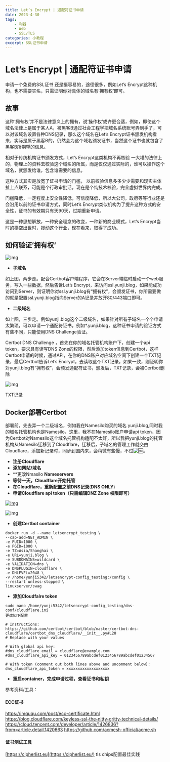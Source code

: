 ```yaml
---
title: Let’s Encrypt | 通配符证书申请
date: 2023-4-30
tags: 
    - 利器
    - Web
    - SSL/TLS
categories: 小教程
excerpt: SSL证书申请
---
```




# Let’s Encrypt | 通配符证书申请

申请一个免费的SSL证书 还是挺容易的，途径很多，例如Let’s Encrypt这种机构，也不需要实名，只需证明你对具体的域名有‘拥有权’即可。

## 故事

这种‘拥有权’并不是法律意义上的拥有，说‘操作权’或许更合适，例如，即使这个域名法律上是属于某人A，被黑客B通过社会工程学把域名系统账号弄到手了，可以对该域名设置各种DNS记录，那么这个域名在Let’s Encrypt证书颁发机构看来，实际是属于黑客B的，仍然会为这个域名颁发证书，当然这个证书也就包含了黑客B所期望的信息。

相对于传统机构证书颁发方式，Let’s Encrypt这类机构不再核验 一大堆的法律上的，物理上的资料去校验这个域名的所属，而是仅仅通过实际的，谁可以操作这个域名，就颁发给谁，包含谁需要的信息。

这种方式其实是放宽了证书申请的门槛， 以前校验信息多多少少需要和现实主体扯上点联系，可能是个行政审批活，现在是个纯技术校验，完全虚拟世界内完成。

门槛降低，一定程度上安全性降低，可信度降低，所以大公司，政府等等行业还是会沿用以前的证书申请方式，同时Let’s Encrypt类似机构为了提升这种方式的安全性，证书的有效期只有天90天，过期重新申请。

这是一种思想解放，一种安全理念的改变，一种新的商业模式，Let’s Encrypt当时的横空出世时，搅动这个行业，现在看来，取得了成功。

## 如何验证’拥有权‘

![img](https://blog-samliu-tech-1300751433.cos.ap-shanghai.myqcloud.com/wp-content/uploads/2022/08/image-8.png)

- **子域名**

如上图，两步走。配合Certbot客户端程序，它会在Server端临时启动一个web服务，写入一些数据，然后告诉Let’s Encrypt，来访问ssl.yunji.blog，如果能成功访问到Server，则证明你对ssl.yunji.blog有“拥有权”，会颁发证书，你所需要做的就是配置ssl.yunji.blog指向Server的A记录并放开80/443端口即可。

- **二级域名**

如上图，三步走。例如yunji.blog这个二级域名，如果针对所有子域名一个个申请太繁琐，可以申请一个通配符证书，例如*.yunji.blog，这种证书申请的验证方式有些不同，只能使用DNS Challenge验证。

Certbot DNS Challenge ，首先在你的域名托管机构账户下，创建一个api token，要求具有读写DNS Zone的权限，然后添加token信息到Certbot，这样Certbot申请的时候，通过API，在你的DNS账户对应域名空间下创建一个TXT记录，最后Certbot告诉Let’s Encrypt，去读取这个TXT记录，如果一致，则证明你对yunji.blog有“拥有权”，会颁发通配符证书，颁发后，TXT记录，会被Certbot删除

![img](https://blog-samliu-tech-1300751433.cos.ap-shanghai.myqcloud.com/wp-content/uploads/2022/08/cloudflare_DNS-TXT-1024x50.jpg)

TXT记录

## Docker部署Certbot

部署前，先去弄一个二级域名，例如我在Namesilo购买的域名 yunji.blog,同时我的域名托管机构也是Namesilo，这里，我不在Namesilo账户申请api token，因为Certbot对Namesilo这个域名托管机构适配不太好，所以我把yunji.blog的托管机构从Namesilo迁移到了Cloudflare，迁移后，子域名的管理工作就交由Cloudflare，添加新记录时，同步到国内来，会稍微有些慢，不过![🆗](https://s.w.org/images/core/emoji/14.0.0/svg/1f197.svg)。

- **注册Cloudflare**
- **添加网站/域名**
- **更改Nmasilo **Nameservers**
- **等待一天，Cloudflare开始托管**
- **在Cloudflare，重新配置之前DNS记录**(**DNS ONLY**)
- **申请Cloudflare api token（只需编辑DNZ Zone 权限即可）**

[![img](https://blog-samliu-tech-1300751433.cos.ap-shanghai.myqcloud.com/wp-content/uploads/2022/08/image-9-1024x378.png)](https://blog-samliu-tech-1300751433.cos.ap-shanghai.myqcloud.com/wp-content/uploads/2022/08/image-9.png)

![img](https://blog-samliu-tech-1300751433.cos.ap-shanghai.myqcloud.com/wp-content/uploads/2022/08/image-10.png)

- **创建Certbot container**

```
docker run -d --name letsencrypt_testing \
--cap-add=NET_ADMIN \
-e PUID=1000 \
-e PGID=1000 \
-e TZ=Asia/Shanghai \
-e URL=yunji.blog \
-e SUBDOMAINS=wildcard \
-e VALIDATION=dns \
-e DNSPLUGIN=cloudflare \
-e DHLEVEL=2048 \
-v /home/yunji5342/letsencrypt-config_testing:/config \
--restart unless-stopped \
linuxserver/swag
```

- **添加Cloudfalre token**

```
sudo nano /home/yunji5342/letsencrypt-config_testing/dns-conf/cloudflare.ini
更改如下配置
 
# Instructions: https://github.com/certbot/certbot/blob/master/certbot-dns-cloudflare/certbot_dns_cloudflare/__init__.py#L20
# Replace with your values
 
# With global api key:
#dns_cloudflare_email = cloudflare@example.com
#dns_cloudflare_api_key = 0123456789abcdef0123456789abcdef01234567
 
# With token (comment out both lines above and uncomment below):
dns_cloudflare_api_token = xxxxxxxxxxxxxxxxxxx
```

- **重启container，完成申请过程，查看证书和私钥**

  

参考资料/工具：

#### ECC证书

https://imququ.com/post/ecc-certificate.html
https://blog.cloudflare.com/keyless-ssl-the-nitty-gritty-technical-details/
https://cloud.tencent.com/developer/article/1426836?from=article.detail.1420663
https://github.com/acmesh-official/acme.sh

#### 证书测试工具

[https://cipherlist.eu](https://cipherlist.eu/) tls chips配置最佳实践
